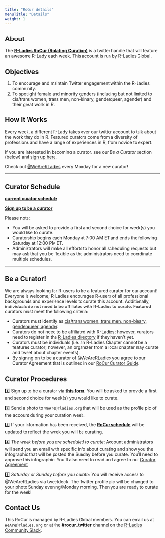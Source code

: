 ```yaml
---
title: "RoCur details"
menuTitle: "Details"
weight: 1
---
```


   
## About  
  
The **[R-Ladies RoCur (Rotating Curation)](https://twitter.com/WeAreRLadies)** is a twitter handle that will feature an awesome R-Lady each week. This account is run by R-Ladies Global.      
  
   
## Objectives  
  
1. To encourage and maintain Twitter engagement within the R-Ladies community.    
2. To spotlight female and minority genders (including but not limited to cis/trans women, trans men, non-binary, genderqueer, agender) and their great work in R.   
  
## How It Works  
  
Every week, a different R-Lady takes over our twitter account to talk about the work they do in R. Featured curators come from a diversity of professions and have a range of experiences in R, from novice to expert.  
  
If you are interested in becoming a curator, see our *Be a Curator* section (below) and [sign up here](https://forms.gle/4Z6EMbDzRyFQsB6C8).  
  
Check out [@WeAreRLadies](https://twitter.com/WeAreRLadies) every Monday for a new curator!    
  

***  
  
  
## Curator Schedule 

**[current curator schedule](https://docs.google.com/spreadsheets/d/13NwIphQ6o-3YJUbHtbDRf4texfMOCvhIDNZgDZhHv7U/edit?usp=sharing)**  

**[Sign up to be a curator](https://forms.gle/4Z6EMbDzRyFQsB6C8)** 
  
Please note: 
* You will be asked to provide a first and second choice for week(s) you would like to curate.  
* Curatorship begins each Monday at 7:00 AM ET and ends the following Saturday at 12:00 PM ET.  
* Administrators will make all efforts to honor all scheduling requests but may ask that you be flexible as the administrators need to coordinate multiple schedules.  
  
***  
  
  
## Be a Curator! 
  
We are always looking for R-users to be a featured curator for our account! Everyone is welcome; R-Ladies encourages R-users of all professional backgrounds and experience levels to curate this account. Additionally, individuals do not need to be affiliated with R-Ladies to curate. Featured curators must meet the following criteria:  
  
* Curators must identify as [cis/trans women, trans men, non-binary, genderqueer, agender](/rocur/about/).  
* Curators do not need to be affiliated with R-Ladies; however, curators need to register in the [R-Ladies directory](https://rladies.org/directory/) if they haven’t yet.   
* Curators must be individuals (i.e. an R-Ladies Chapter cannot be a featured curator; however, an organizer from a local chapter may curate and tweet about chapter events).   
* By signing on to be a curator of @WeAreRLadies you agree to our Curator Agreement that is outlined in our [RoCur Curator Guide](/rocur/guide/).    
  
## Curator Procedures 
  
:one: Sign up to be a curator via **[this form](https://forms.gle/4Z6EMbDzRyFQsB6C8)**. You will be asked to provide a first and second choice for week(s) you would like to curate.       
  
:two: Send a photo to `WeAre@rladies.org` that will be used as the profile pic of the account during your curation week.    
  
:three: If your information has been received, the **[RoCur schedule](https://docs.google.com/spreadsheets/d/13NwIphQ6o-3YJUbHtbDRf4texfMOCvhIDNZgDZhHv7U/edit?usp=sharing)** will be updated to reflect the week you will be curating.    
  
:four: _*The week before you are scheduled to curate*_: Account administrators will send you an email with specific info about curating and show you the infographic that will be posted the Sunday before you curate. You’ll need to approve this infographic. You'll also need to read and agree to our [Curator Agreement](/rocur/guide/#curating-agreement).  
  
:five: _*Saturday or Sunday before you curate*_: You will receive access to @WeAreRLadies via tweetdeck. The Twitter profile pic will be changed to your photo Sunday evening/Monday morning. Then you are ready to curate for the week!    
  
   
## Contact Us  
  
This RoCur is managed by R-Ladies Global members. You can email us at `WeAre@rladies.org` or at the **#rocur_twitter** channel on the [R-Ladies Community Slack](https://rladies-community-slack.herokuapp.com/).  
  

  

